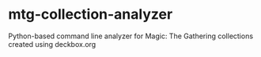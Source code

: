 # mtg-collection-analyzer
Python-based command line analyzer for Magic: The Gathering collections created using deckbox.org
